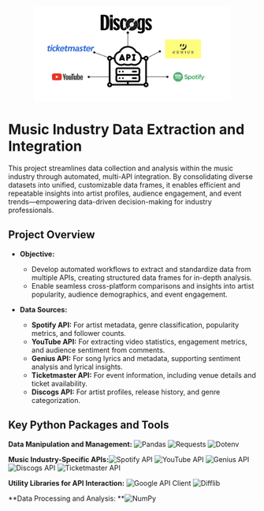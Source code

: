 <img src="Assets/multi_api.png" alt="APIs" width="400" style="display: block; margin: 10px auto 20px auto;">

# Music Industry Data Extraction and Integration

This project streamlines data collection and analysis within the music industry through automated, multi-API integration. By consolidating diverse datasets into unified, customizable data frames, it enables efficient and repeatable insights into artist profiles, audience engagement, and event trends—empowering data-driven decision-making for industry professionals.

## Project Overview

- **Objective:**
  - Develop automated workflows to extract and standardize data from multiple APIs, creating structured data frames for in-depth analysis.
  - Enable seamless cross-platform comparisons and insights into artist popularity, audience demographics, and event engagement.
  
- **Data Sources:**
  - **Spotify API:** For artist metadata, genre classification, popularity metrics, and follower counts.
  - **YouTube API:** For extracting video statistics, engagement metrics, and audience sentiment from comments.
  - **Genius API:** For song lyrics and metadata, supporting sentiment analysis and lyrical insights.
  - **Ticketmaster API:** For event information, including venue details and ticket availability.
  - **Discogs API:** For artist profiles, release history, and genre categorization.

## Key Python Packages and Tools

**Data Manipulation and Management:** ![Pandas](https://img.shields.io/badge/Pandas-150458?style=flat-square&logo=pandas&logoColor=white) ![Requests](https://img.shields.io/badge/Requests-20232A?style=flat-square&logo=python&logoColor=white) ![Dotenv](https://img.shields.io/badge/Dotenv-2CA5E0?style=flat-square&logo=python&logoColor=white)

**Music Industry-Specific APIs:**![Spotify API](https://img.shields.io/badge/Spotify%20API-1DB954?style=flat-square&logo=spotify&logoColor=white) ![YouTube API](https://img.shields.io/badge/YouTube%20API-FF0000?style=flat-square&logo=youtube&logoColor=white) ![Genius API](https://img.shields.io/badge/Genius%20API-FFFF64?style=flat-square&logo=genius&logoColor=black) ![Discogs API](https://img.shields.io/badge/Discogs%20API-333333?style=flat-square&logo=discogs&logoColor=white) ![Ticketmaster API](https://img.shields.io/badge/Ticketmaster%20API-003366?style=flat-square&logo=ticketmaster&logoColor=white)

**Utility Libraries for API Interaction:** ![Google API Client](https://img.shields.io/badge/Google%20API%20Client-4285F4?style=flat-square&logo=google&logoColor=white) ![Difflib](https://img.shields.io/badge/Difflib-3776AB?style=flat-square&logo=python&logoColor=white)

**Data Processing and Analysis: **![NumPy](https://img.shields.io/badge/NumPy-013243?style=flat-square&logo=numpy&logoColor=white)
